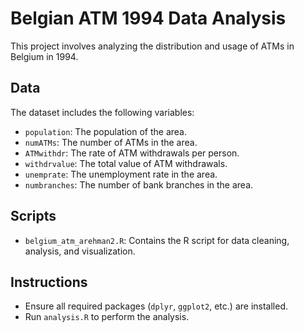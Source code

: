 # Belgian ATM 1994 Data Analysis

This project involves analyzing the distribution and usage of ATMs in Belgium in 1994. 

## Data

The dataset includes the following variables:
- `population`: The population of the area.
- `numATMs`: The number of ATMs in the area.
- `ATMwithdr`: The rate of ATM withdrawals per person.
- `withdrvalue`: The total value of ATM withdrawals.
- `unemprate`: The unemployment rate in the area.
- `numbranches`: The number of bank branches in the area.

## Scripts

- `belgium_atm_arehman2.R`: Contains the R script for data cleaning, analysis, and visualization.

## Instructions

- Ensure all required packages (`dplyr`, `ggplot2`, etc.) are installed.
- Run `analysis.R` to perform the analysis.
